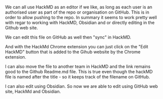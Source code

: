 We can all use HackMD as an editor if we like, as long as each user is an authorised user as part of the repo or organisation on GitHub. This is in order to allow pushing to the repo. In summary it seems to work pretty well with regar to working with HackMD, Obsidian and or directly editing in the Github web site.

We can edit this file on GitHub as well then "sync" in HackMD. 

And with the HackMd Chrome extension you can just click on the "Edit HackMD" button that is added to the Gihub website by the Chrome extension.

I can also move the file to another team in HackMD and the link remains good to the Github Readme.md file. This is true even though the hackMD file is named after the title - so it keeps track of the filename on GitHub.

I can also edit using Obsidian. So now we are able to edit using GitHub web site, HackMd and Obsidian.
